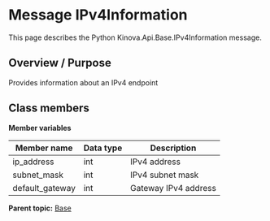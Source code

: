 # Message IPv4Information

This page describes the Python Kinova.Api.Base.IPv4Information message.

## Overview / Purpose

Provides information about an IPv4 endpoint

## Class members

 **Member variables** 

|Member name|Data type|Description|
|-----------|---------|-----------|
|ip\_address|int|IPv4 address|
|subnet\_mask|int|IPv4 subnet mask|
|default\_gateway|int|Gateway IPv4 address|

**Parent topic:** [Base](../references/summary_Base.md)

